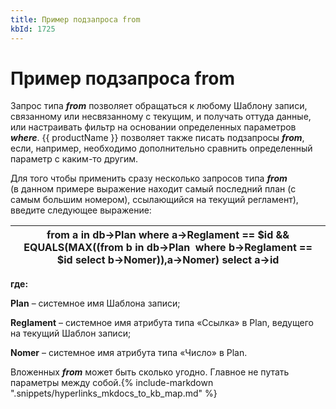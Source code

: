 ```yaml
---
title: Пример подзапроса from
kbId: 1725
---
```


# Пример подзапроса from

Запрос типа ***from*** позволяет обращаться к любому Шаблону записи, связанному или несвязанному с текущим, и получать оттуда данные, или настраивать фильтр на основании определенных параметров ***where***. {{ productName }} позволяет также писать подзапросы ***from***, если, например, необходимо дополнительно сравнить определенный параметр с каким-то другим.

Для того чтобы применить сразу несколько запросов типа ***from*** (в данном примере выражение находит самый последний план (с самым большим номером), ссылающийся на текущий регламент), введите следующее выражение:

| from a in db->Plan where a->Reglament == $id && EQUALS(MAX((from b in db->Plan  where b->Reglament == $id select b->Nomer)),a->Nomer) select a->id |
| --- |

**где:**

**Plan** – системное имя Шаблона записи;

**Reglament** – системное имя атрибута типа «Ссылка» в Plan, ведущего на текущий Шаблон записи;

**Nomer** – системное имя атрибута типа «Число» в Plan.

Вложенных ***from*** может быть сколько угодно. Главное не путать параметры между собой.{% include-markdown ".snippets/hyperlinks_mkdocs_to_kb_map.md" %}
